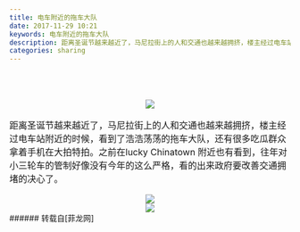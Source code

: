 ```yaml
---
title: 电车附近的拖车大队
date: 2017-11-29 10:21
keywords: 电车附近的拖车大队
description: 距离圣诞节越来越近了，马尼拉街上的人和交通也越来越拥挤，楼主经过电车站附近的时候，看到了浩浩荡荡的拖车大队，还有很多吃瓜群众拿着手机在大拍特拍。之前在lucky Chinatown 附近也有看到，往年对小三轮车的管制好像没有今年的这么严格，看的出来政府要改善交通拥堵的决心了。
categories: sharing
---
```

<td class="t_f" id="postmessage_1002782">

<br/>
<br/>
<div align="center"><br/>

<img aid="689679" data-cf-modified-6d4f2961a94c51e174c79714-="" file="data/attachment/forum/201711/29/102123y1jm766f8gjzbcfs.jpg.thumb.jpg" id="aimg_689679" inpost="1" onclick="" onmouseover="" src="http://www.flw.ph/data/attachment/forum/201711/29/102123y1jm766f8gjzbcfs.jpg" style="cursor:pointer" zoomfile="data/attachment/forum/201711/29/102123y1jm766f8gjzbcfs.jpg"/>


</div><br/>
<font size="3">距离圣诞节越来越近了，马尼拉街上的人和交通也越来越拥挤，楼主经过电车站附近的时候，看到了浩浩荡荡的拖车大队，还有很多吃瓜群众拿着手机在大拍特拍。之前在lucky Chinatown 附近也有看到，往年对小三轮车的管制好像没有今年的这么严格，看的出来政府要改善交通拥堵的决心了。<br/>
</font><br/>
<div align="center">

<img aid="689680" data-cf-modified-6d4f2961a94c51e174c79714-="" file="data/attachment/forum/201711/29/102124nyyj9yr8eb8bcdyv.jpg.thumb.jpg" id="aimg_689680" inpost="1" onclick="" onmouseover="" src="http://www.flw.ph/data/attachment/forum/201711/29/102124nyyj9yr8eb8bcdyv.jpg" style="cursor:pointer" zoomfile="data/attachment/forum/201711/29/102124nyyj9yr8eb8bcdyv.jpg"/>


<br/>

<img aid="689681" data-cf-modified-6d4f2961a94c51e174c79714-="" file="data/attachment/forum/201711/29/102125k1klx95k5zx96gzz.jpg.thumb.jpg" id="aimg_689681" inpost="1" onclick="" onmouseover="" src="http://www.flw.ph/data/attachment/forum/201711/29/102125k1klx95k5zx96gzz.jpg" style="cursor:pointer" zoomfile="data/attachment/forum/201711/29/102125k1klx95k5zx96gzz.jpg"/>


</div></td>
###### 转载自[菲龙网]
